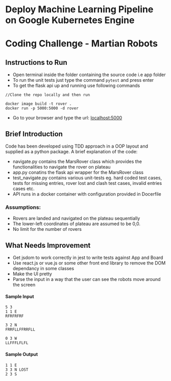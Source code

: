 # Deploy Machine Learning Pipeline on Google Kubernetes Engine
# Coding Challenge - Martian Robots

## Instructions to Run

* Open terminal inside the folder containing the source code i.e app folder
* To run the unit tests just type the command ``` pytest ``` and press enter
* To get the flask api up and running use following commands
```
//Clone the repo locally and then run

docker image build -t rover .
docker run -p 5000:5000 -d rover

```
* Go to your browser and type the url: <localhost:5000>

## Brief Introduction
Code has been developed using TDD approach in a OOP layout and supplied as a python package. 
A brief explanation of the code:
* navigate.py contains the MarsRover class which provides the functionalities to navigate the rover on plateau
* app.py conatins the flask api wrapper for the MarsRover class
* test_navigate.py contains various unit-tests eg. hard coded test cases, tests for missing entries, rover lost and clash test cases, invalid entries cases etc.
* API runs in a docker container with configuration provided in Docerfile
  
### Assumptions:
* Rovers are landed and navigated on the plateau sequentially
* The lower-left coordinates of plateau are assumed to be 0,0.
* No limit for the number of rovers


## What Needs Improvement
* Get jsdom to work correctly in jest to write tests against App and Board
* Use react.js or vue.js or some other front end library to remove the DOM dependancy in some classes
* Make the UI pretty
* Parse the input in a way that the user can see the robots move around the screen



#### Sample Input
```
5 3
1 1 E
RFRFRFRF

3 2 N
FRRFLLFFRRFLL

0 3 W
LLFFFLFLFL
```
#### Sample Output
```
1 1 E
3 3 N LOST
2 3 S
```

